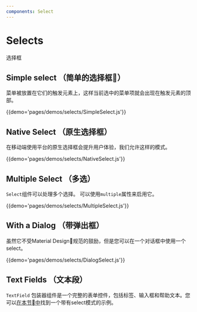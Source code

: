 ```yaml
---
components: Select
---
```


# Selects

选择框

## Simple select （简单的选择框）

菜单被放置在它们的触发元素上，这样当前选中的菜单项就会出现在触发元素的顶部。

{{demo='pages/demos/selects/SimpleSelect.js'}}

## Native Select （原生选择框）

在移动端使用平台的原生选择框会提升用户体验，我们允许这样的模式。

{{demo='pages/demos/selects/NativeSelect.js'}}

## Multiple Select （多选）

`Select`组件可以处理多个选择。
可以使用`multiple`属性来启用它。

{{demo='pages/demos/selects/MultipleSelect.js'}}

## With a Dialog （带弹出框）

虽然它不受Material Design规范的鼓励，但是您可以在一个对话框中使用一个select。

{{demo='pages/demos/selects/DialogSelect.js'}}

## Text Fields （文本段）

`TextField` 包装器组件是一个完整的表单控件，包括标签、输入框和帮助文本。您可以[在本节中](/demos/text-fields#textfield)找到一个带有select模式的示例。
